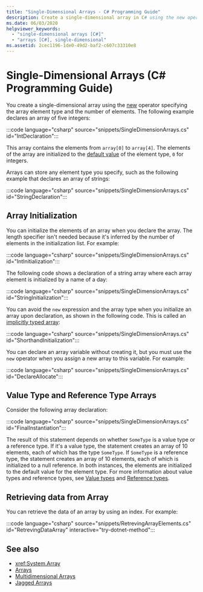 ```yaml
---
title: "Single-Dimensional Arrays - C# Programming Guide"
description: Create a single-dimensional array in C# using the new operator specifying the array element type and the number of elements. 
ms.date: 06/03/2020
helpviewer_keywords: 
  - "single-dimensional arrays [C#]"
  - "arrays [C#], single-dimensional"
ms.assetid: 2cec1196-1de0-49d2-baf2-c607c33310e8
---
```

# Single-Dimensional Arrays (C# Programming Guide)

You create a single-dimensional array using the [new](../../language-reference/operators/new-operator.md) operator specifying the array element type and the number of elements. The following example declares an array of five integers:

:::code language="csharp" source="snippets/SingleDimensionArrays.cs" id="IntDeclaration":::

This array contains the elements from `array[0]` to `array[4]`. The elements of the array are initialized to the [default value](../../language-reference/builtin-types/default-values.md) of the element type, `0` for integers.

Arrays can store any element type you specify, such as the following example that declares an array of strings:

:::code language="csharp" source="snippets/SingleDimensionArrays.cs" id="StringDeclaration":::

## Array Initialization

You can initialize the elements of an array when you declare the array. The length specifier isn't needed because it's inferred by the number of elements in the initialization list. For example:

:::code language="csharp" source="snippets/SingleDimensionArrays.cs" id="IntInitialization":::

The following code shows a declaration of a string array where each array element is initialized by a name of a day:

:::code language="csharp" source="snippets/SingleDimensionArrays.cs" id="StringInitialization":::
  
You can avoid the `new` expression and the array type when you initialize an array upon declaration, as shown in the following code. This is called an [implicitly typed array](implicitly-typed-arrays.md):

:::code language="csharp" source="snippets/SingleDimensionArrays.cs" id="ShorthandInitialization":::

You can declare an array variable without creating it, but you must use the `new` operator when you assign a new array to this variable. For example:

:::code language="csharp" source="snippets/SingleDimensionArrays.cs" id="DeclareAllocate":::

## Value Type and Reference Type Arrays

Consider the following array declaration:  

:::code language="csharp" source="snippets/SingleDimensionArrays.cs" id="FinalInstantiation":::

The result of this statement depends on whether `SomeType` is a value type or a reference type. If it's a value type, the statement creates an array of 10 elements, each of which has the type `SomeType`. If `SomeType` is a reference type, the statement creates an array of 10 elements, each of which is initialized to a null reference. In both instances, the elements are initialized to the default value for the element type. For more information about value types and reference types, see [Value types](../../language-reference/builtin-types/value-types.md) and [Reference types](../../language-reference/keywords/reference-types.md).

## Retrieving data from Array

You can retrieve the data of an array by using an index. For example:

:::code language="csharp" source="snippets/RetrevingArrayElements.cs" id="RetrevingDataArray" interactive="try-dotnet-method":::
  
## See also

- <xref:System.Array>
- [Arrays](./index.md)
- [Multidimensional Arrays](./multidimensional-arrays.md)
- [Jagged Arrays](./jagged-arrays.md)

